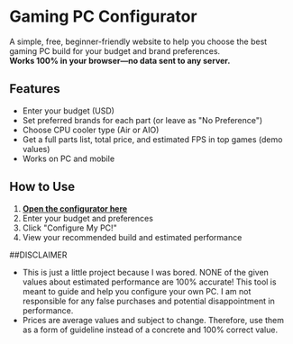 # Gaming PC Configurator

A simple, free, beginner-friendly website to help you choose the best gaming PC build for your budget and brand preferences.  
**Works 100% in your browser—no data sent to any server.**

## Features

- Enter your budget (USD)
- Set preferred brands for each part (or leave as "No Preference")
- Choose CPU cooler type (Air or AIO)
- Get a full parts list, total price, and estimated FPS in top games (demo values)
- Works on PC and mobile

## How to Use

1. [**Open the configurator here**](https://Fr0stsign.github.io/gaming-pc-configurator/)
2. Enter your budget and preferences
3. Click "Configure My PC!"
4. View your recommended build and estimated performance

##DISCLAIMER
- This is just a little project because I was bored. NONE of the given values about estimated performance are 100% accurate! This tool is meant to guide and help you configure your own PC. I am not responsible for any false purchases and potential disappointment in performance.
- Prices are average values and subject to change. Therefore, use them as a form of guideline instead of a concrete and 100% correct value.
